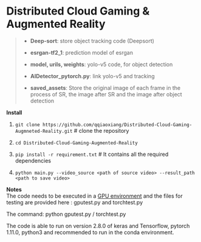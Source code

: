 # Distributed Cloud Gaming & Augmented Reality



> + **Deep-sort**: store object tracking code (Deepsort)
> 
> + **esrgan-tf2_1**: prediction model of esrgan
> 
> + **model, urils, weights**: yolo-v5 code, for object detection
> 
> + **AIDetector_pytorch.py**: link yolo-v5 and tracking
> 
> + **saved_assets**: Store the original image of each frame in the process of SR, the image after SR and the image after object detection


**Install** 
 1. `git clone https://github.com/qqiaoxiang/Distributed-Cloud-Gaming-Augmneted-Reality.git`  # clone the repository
 
 2. `cd Distributed-Cloud-Gaming-Augmented-Reality` 
 
 3. `pip install -r requirement.txt` # It contains all the required dependencies
 
 4. `python main.py --video_source <path of source video> --result_path <path to save video>`
 
 
**Notes**   
The code needs to be executed in a <u>GPU environment</u> and the files for testing are provided here : gputest.py and torchtest.py
 
The command: python gputest.py / torchtest.py
 
The code is able to run on version 2.8.0 of keras and Tensorflow, pytorch 1.11.0, python3 and recommended to run in the conda environment.

